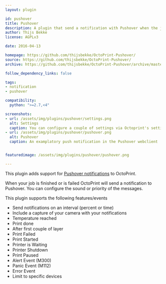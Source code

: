 ```yaml
---
layout: plugin

id: pushover
title: Pushover
description: A plugin that send a notification with Pushover when the job is done or is failed
author: Thijs Bekke
license: AGPLv3

date: 2016-04-13

homepage: https://github.com/thijsbekke/OctoPrint-Pushover/
source: https://github.com/thijsbekke/OctoPrint-Pushover/
archive: https://github.com/thijsbekke/OctoPrint-Pushover/archive/master.zip

follow_dependency_links: false

tags:
- notification
- pushover

compatibility:
  python: ">=2.7,<4"

screenshots:
- url: /assets/img/plugins/pushover/settings.png
  alt: Settings
  caption: You can configure a couple of settings via Octoprint's settings. Set your user key, change the sound, priority and test your settings.
- url: /assets/img/plugins/pushover/pushover.png
  alt: Pushover
  caption: An examplatory push notification in the Pushover webclient


featuredimage: /assets/img/plugins/pushover/pushover.png

---
```


This plugin adds support for [Pushover notifications](https://pushover.net/) to OctoPrint.

When your job is finished or is failed OctoPrint will send a notification to Pushover. You can configure the sound or priority of the messages.

This plugin supports the following features/events

- Send notifications on an interval (percent or time)
- Include a capture of your camera with your notifications
- Temperature reached
- Print done
- After first couple of layer
- Print Failed
- Print Started
- Printer is Waiting
- Printer Shutdown
- Print Paused
- Alert Event (M300)
- Panic Event (M112)
- Error Event
- Limit to specific devices 


